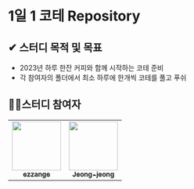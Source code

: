 # 1일 1 코테 Repository


## ✔ 스터디 목적 및 목표
- 2023년 하루 한잔 커피와 함께 시작하는 코테 준비
- 각 참여자의 폴더에서 최소 하루에 한개씩 코테를 풀고 푸쉬


## 👨‍💻스터디 참여자
<table>
  <tr>
      <td align="center"><a href="https://github.com/ezzange"><img src="https://user-images.githubusercontent.com/68528752/212696224-397d9107-3b26-4cf0-aa26-4841f11ec4d7.jpeg" width="100px;" alt=""/><br /><sub><b>ezzange</b></sub></a><br />
    </td>
    <td align="center"><a href="https://github.com/Jeong-jeong"><img src="https://avatars.githubusercontent.com/u/68528752?v=4" width="100px;" alt=""/><br /><sub><b>Jeong-jeong</b></sub></a><br />
    </td>
  </tr>
</table>

